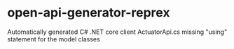 ﻿# open-api-generator-reprex
Automatically generated C# .NET core client ActuatorApi.cs missing "using" statement for the model classes
